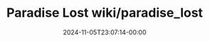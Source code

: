 ---
title: "Paradise Lost wiki/paradise_lost"
summary: "This is a wiki/paradise_lost about Paradise Lost, a skyland dimension mod for Minecraft."
date: 2024-11-05T23:07:14-00:00
lastmod: 2024-11-05T23:07:14-00:00
keywords: [paradise, lost, wiki]
---